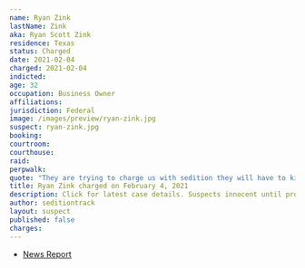 ```yaml
---
name: Ryan Zink
lastName: Zink
aka: Ryan Scott Zink
residence: Texas
status: Charged
date: 2021-02-04
charged: 2021-02-04
indicted:
age: 32
occupation: Business Owner
affiliations:
jurisdiction: Federal
image: /images/preview/ryan-zink.jpg
suspect: ryan-zink.jpg
booking:
courtroom:
courthouse:
raid:
perpwalk:
quote: "They are trying to charge us with sedition they will have to kill me I'm not coming quietly."
title: Ryan Zink charged on February 4, 2021
description: Click for latest case details. Suspects innocent until proven guilty.
author: seditiontrack
layout: suspect
published: false
charges:
---
```

- [News Report](https://www.lubbockonline.com/story/news/crime/2021/02/04/lubbock-man-accused-participating-capitol-riots/4399609001/)
